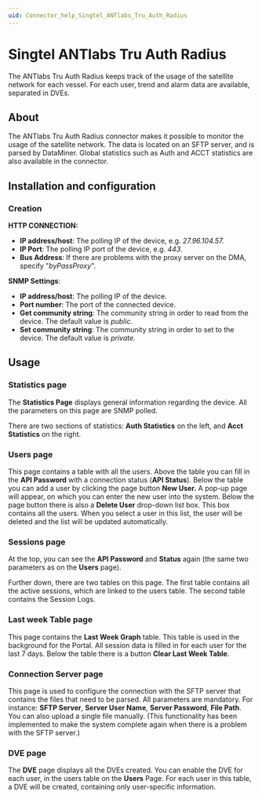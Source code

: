 ```yaml
---
uid: Connector_help_Singtel_ANTlabs_Tru_Auth_Radius
---
```


# Singtel ANTlabs Tru Auth Radius

The ANTlabs Tru Auth Radius keeps track of the usage of the satellite network for each vessel. For each user, trend and alarm data are available, separated in DVEs.

## About

The ANTlabs Tru Auth Radius connector makes it possible to monitor the usage of the satellite network. The data is located on an SFTP server, and is parsed by DataMiner. Global statistics such as Auth and ACCT statistics are also available in the connector.

## Installation and configuration

### Creation

**HTTP CONNECTION:**

- **IP address/host**: The polling IP of the device, e.g. *27.96.104.57.*
- **IP Port**: The polling IP port of the device, e.g. *443*.
- **Bus Address**: If there are problems with the proxy server on the DMA, specify "*byPassProxy*".

**SNMP Settings**:

- **IP address/host**: The polling IP of the device.
- **Port number**: The port of the connected device.
- **Get community string**: The community string in order to read from the device. The default value is *public*.
- **Set community string**: The community string in order to set to the device. The default value is *private.*

## Usage

### Statistics page

The **Statistics Page** displays general information regarding the device. All the parameters on this page are SNMP polled.

There are two sections of statistics: **Auth Statistics** on the left, and **Acct Statistics** on the right.

### Users page

This page contains a table with all the users. Above the table you can fill in the **API Password** with a connection status (**API Status**). Below the table you can add a user by clicking the page button **New User.** A pop-up page will appear, on which you can enter the new user into the system. Below the page button there is also a **Delete User** drop-down list box. This box contains all the users. When you select a user in this list, the user will be deleted and the list will be updated automatically.

### Sessions page

At the top, you can see the **API Password** and **Status** again (the same two parameters as on the **Users** page).

Further down, there are two tables on this page. The first table contains all the active sessions, which are linked to the users table. The second table contains the Session Logs.

### Last week Table page

This page contains the **Last Week Graph** table. This table is used in the background for the Portal. All session data is filled in for each user for the last 7 days. Below the table there is a button **Clear Last Week Table**.

### Connection Server page

This page is used to configure the connection with the SFTP server that contains the files that need to be parsed. All parameters are mandatory. For instance: **SFTP Server**, **Server User Name**, **Server Password**, **File Path**.
You can also upload a single file manually. (This functionality has been implemented to make the system complete again when there is a problem with the SFTP server.)

### DVE page

The **DVE** page displays all the DVEs created. You can enable the DVE for each user, in the users table on the **Users** Page. For each user in this table, a DVE will be created, containing only user-specific information.
